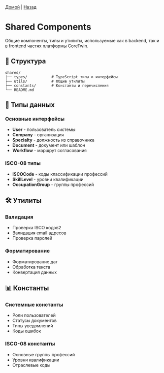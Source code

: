[Домой](../README.md) | [Назад](../content/Description_for_agents.md)

# Shared Components

Общие компоненты, типы и утилиты, используемые как в backend, так и в frontend частях платформы CoreTwin.

## 📁 Структура

```
shared/
├── types/           # TypeScript типы и интерфейсы
├── utils/           # Общие утилиты
├── constants/       # Константы и перечисления
└── README.md
```

## 🔧 Типы данных

### Основные интерфейсы
- **User** - пользователь системы
- **Company** - организация
- **Specialty** - должность из справочника
- **Document** - документ или шаблон
- **Workflow** - маршрут согласования

### ISCO-08 типы
- **ISCOCode** - коды классификации профессий
- **SkillLevel** - уровни квалификации
- **OccupationGroup** - группы профессий

## 🛠️ Утилиты

### Валидация
- Проверка ISCO кодов2
- Валидация email адресов
- Проверка паролей

### Форматирование
- Форматирование дат
- Обработка текста
- Конвертация данных

## 📊 Константы

### Системные константы
- Роли пользователей
- Статусы документов
- Типы уведомлений
- Коды ошибок

### ISCO-08 константы
- Основные группы профессий
- Уровни квалификации
- Отраслевые коды
